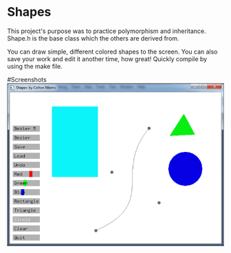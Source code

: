 Shapes
======

This project's purpose was to practice polymorphism and inheritance.
Shape.h is the base class which the others are derived from.

You can draw simple, different colored shapes to the screen. You can also save your work and edit it another time, how great!
Quickly compile by using the make file.

#Screenshots
![my screenshot](screenshot.png)
